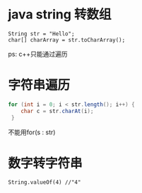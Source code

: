 # java string 转数组

```
String str = "Hello";
char[] charArray = str.toCharArray();
```

ps: c++只能通过遍历



# 字符串遍历

```java
for (int i = 0; i < str.length(); i++) {
    char c = str.charAt(i);
 }
```

不能用for(s : str)



# 数字转字符串

```
String.valueOf(4) //"4"
```

